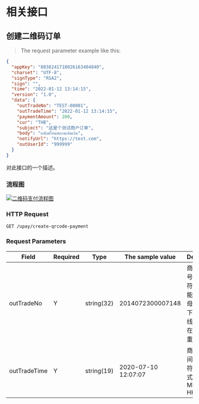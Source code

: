 # 相关接口

## 创建二维码订单

> The request parameter example like this:

```json
{
  "appKey": "8038241718026163404840",
  "charset": "UTF-8",
  "signType": "RSA2",
  "sign": "",
  "time": "2022-01-12 13:14:15",
  "version": "1.0",
  "data": {
    "outTradeNo": "TEST-00001",
    "outTradeTime": "2022-01-12 13:14:15",
    "paymentAmount": 200,
    "cur": "THB",
    "subject": "这是个测试商户订单",
    "body": "แฟลชโฮมสแกนเติมเงิน",
    "notifyUrl": "https://test.com",
    "outUserId": "999999"
  }
}
```

对此接口的一个描述。

### 流程图

[![二维码支付流程图](https://markdown.com.cn/assets/img/philly-magic-garden.9c0b4415.jpg "二维码支付流程图")](https://markdown.com.cn/assets/img/philly-magic-garden.9c0b4415.jpg)

### HTTP Request

`GET /upay/create-qrcode-payment`

### Request Parameters

Field     | Required | Type | The sample value | Description
--------- | -------- | ---- | ---------------- | -----------
outTradeNo | Y | string(32) | 2014072300007148 | 商户订单号，32个字符以内、只能包含字母、数字、下划线、横线；需保证在商户端不重复
outTradeTime | Y | string(19) | 2020-07-10 12:07:07 | 商户订单时间，时间字符串，格式：yyyy-MM-dd HH:mm:ss
